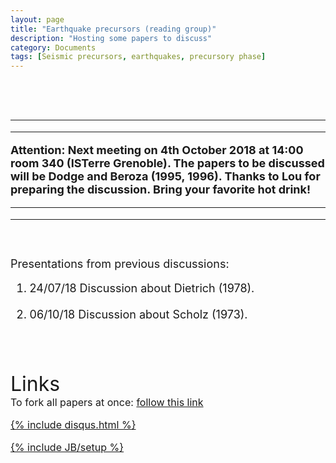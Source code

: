 ```yaml
---
layout: page
title: "Earthquake precursors (reading group)"
description: "Hosting some papers to discuss"
category: Documents
tags: [Seismic precursors, earthquakes, precursory phase]
---
```


<font size="4">
<p align="justify">
<br>
<br>
<hr>
<hr>
<b>Attention: Next meeting on 4th October 2018 at 14:00 room 340 (ISTerre Grenoble). The papers to be discussed will be Dodge and Beroza (1995, 1996). Thanks to Lou for preparing the discussion. Bring your favorite hot drink!</b> <em><a href="https://github.com/hugosanrocks/hugosanrocks.github.com/blob/master/_pdf/Dodges_1995_JGR.pdf"><img src="http://hugosanrocks.github.io/assets/img/coffee.png" alt="" width="15" height="16" border="0"></a></em>
<hr>
<hr>
<br>
<br>
Presentations from previous discussions:
</p>
<ol>
  <li>24/07/18 Discussion about Dietrich (1978). <em><a href="https://github.com/hugosanrocks/hugosanrocks.github.com/blob/master/_pdf/meetings/dietrich_1978_24_07_18/Meeting_24-07-18.pdf"><img src="http://hugosanrocks.github.io/assets/img/pdf_image.jpg" alt="" width="15" height="16" border="0"></a></em></li>
  <br>
  <li>06/10/18 Discussion about Scholz (1973). <em><a href="https://github.com/hugosanrocks/hugosanrocks.github.com/blob/master/_pdf/meetings/scholz_1973_6_10_18/01_Scholz_1973.pdf"><img src="http://hugosanrocks.github.io/assets/img/pdf_image.jpg" alt="" width="15" height="16" border="0"></a></em></li>
  <br>
</ol>
<br>
<br>
<font size="6">Links
<br>
<font size="3">
To fork all papers at once: <a href="https://github.com/hugosanrocks/hugosanrocks.github.com/blob/master/_pdf/"> follow this link

{% include disqus.html %}

{% include JB/setup %}
